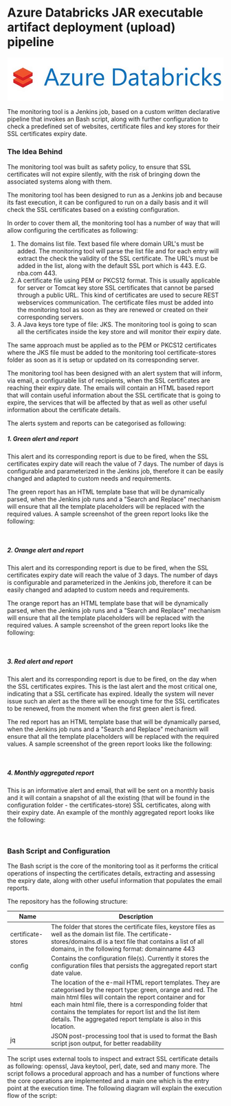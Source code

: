 # Azure Databricks JAR executable artifact deployment (upload) pipeline

<img src="https://github.com/graadi/azure-databricks-jar-upload-jenkins-pipeline/blob/main/images/az-db-logo.jpeg" />

The monitoring tool is a Jenkins job, based on a custom written declarative pipeline that invokes an Bash script, along with further configuration to check a predefined set of websites, certificate files and key stores for their SSL certificates expiry date.

### The Idea Behind

The monitoring tool was built as safety policy, to ensure that SSL certificates will not expire silently, with the risk of bringing down the associated systems along with them.

The monitoring tool has been designed to run as a Jenkins job and because its fast execution, it can be configured to run on a daily basis and it will check the SSL certificates based on a existing configuration.

In order to cover them all, the monitoring tool has a number of way that will allow configuring the certificates as following:

1. The domains list file. Text based file where domain URL's must be added. The monitoring tool will parse the list file and for each entry will extract the check the validity of the SSL certificate. The URL's must be added in the list, along with the default SSL port which is 443. E.G. nba.com 443.
2. A certificate file using PEM or PKCS12 format. This is usually applicable for server or Tomcat key store SSL certificates that cannot be parsed through a public URL. This kind of certificates are used to secure REST webservices communication. The certificate files must be added into the monitoring tool as soon as they are renewed or created on their corresponding servers.
3. A Java keys tore type of file: JKS. The monitoring tool is going to scan all the certificates inside the key store and will monitor their expiry date.

The same approach must be applied as to the PEM or PKCS12 certificates where the JKS file must be added to the monitoring tool certificate-stores folder as soon as it is setup or updated on its corresponding server.

The monitoring tool has been designed with an alert system that will inform, via email, a configurable list of recipients, when the SSL certificates are reaching their expiry date. The emails will contain an HTML based report that will contain useful information about the SSL certificate that is going to expire, the services that will be affected by that as well as other useful information about the certificate details.

The alerts system and reports can be categorised as following:

##### 1. Green alert and report

This alert and its corresponding report is due to be fired, when the SSL certificates expiry date will reach the value of 7 days. The number of days is configurable and parameterized in the Jenkins job, therefore it can be easily changed and adapted to custom needs and requirements.

The green report has an HTML template base that will be dynamically parsed, when the Jenkins job runs and a "Search and Replace" mechanism will ensure that all the template placeholders will be replaced with the required values. A sample screenshot of the green report looks like the following:

<img src="" />

##### 2. Orange alert and report

This alert and its corresponding report is due to be fired, when the SSL certificates expiry date will reach the value of 3 days. The number of days is configurable and parameterized in the Jenkins job, therefore it can be easily changed and adapted to custom needs and requirements.

The orange report has an HTML template base that will be dynamically parsed, when the Jenkins job runs and a "Search and Replace" mechanism will ensure that all the template placeholders will be replaced with the required values. A sample screenshot of the green report looks like the following:

<img src="" />

##### 3. Red alert and report

This alert and its corresponding report is due to be fired, on the day when the SSL certificates expires. This is the last alert and the most critical one, indicating that a SSL certificate has expired. Ideally the system will never issue such an alert as the there will be enough time for the SSL certificates to be renewed, from the moment when the first green alert is fired.

The red report has an HTML template base that will be dynamically parsed, when the Jenkins job runs and a "Search and Replace" mechanism will ensure that all the template placeholders will be replaced with the required values. A sample screenshot of the green report looks like the following:

<img src="" />

##### 4. Monthly aggregated report

This is an informative alert and email, that will be sent on a monthly basis and it will contain a snapshot of all the existing (that will be found in the configuration folder - the certificates-store) SSL certificates, along with their expiry date. An example of the monthly aggregated report looks like the following:

<img src="" />

### Bash Script and Configuration

The Bash script is the core of the monitoring tool as it performs the critical operations of inspecting the certificates details, extracting and assessing the expiry date, along with other useful information that populates the email reports.

The repository has the following structure:

| Name               | Description                                                  |
| ------------------ | ------------------------------------------------------------ |
| certificate-stores | The folder that stores the certificate files, keystore files as well as the domain list file. The certificate-stores/domains.dl is a text file that contains a list of all domains, in the following format: domainname 443 |
| config             | Contains the configuration file(s). Currently it stores the configuration files that persists the aggregated report start date value. |
| html               | The location of the e-mail HTML report templates. They are categorised by the report type: green, orange and red. The main html files will contain the report container and for each main html file, there is a corresponding folder that contains the templates for report list and the list item details. The aggregated report template is also in this location. |
| jq                 | JSON post-processing tool that is used to format the Bash script json output, for better readability |

The script uses external tools to inspect and extract SSL certificate details as following: openssl, Java keytool, perl, date, sed and many more. The script follows a procedural approach and has a number of functions where the core operations are implemented and a main one which is the entry point at the execution time. The following diagram will explain the execution flow of the script:

<img src="" />